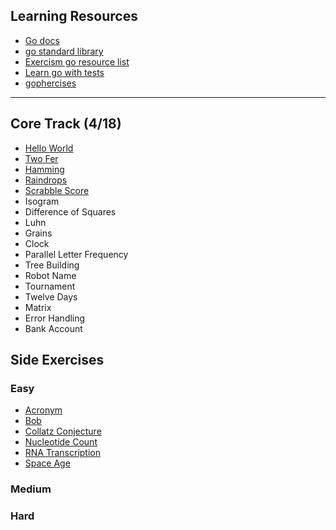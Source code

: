 ## Learning Resources

- [Go docs]()
- [go standard library](https://golang.org/pkg/#stdlib)
- [Exercism go resource list](https://exercism.io/tracks/go/learning)
- [Learn go with tests](https://quii.gitbook.io/learn-go-with-tests/)
- [gophercises](https://gophercises.com)

------

## Core Track (4/18)

- [Hello World](./hello-world)
- [Two Fer](./two-fer)
- [Hamming](./hamming)
- [Raindrops](./raindrops)
- [Scrabble Score](./scrabble-score)
- Isogram
- Difference of Squares
- Luhn
- Grains
- Clock
- Parallel Letter Frequency
- Tree Building
- Robot Name
- Tournament
- Twelve Days
- Matrix
- Error Handling
- Bank Account

## Side Exercises

### Easy
- [Acronym](./acronym)
- [Bob](./bob)
- [Collatz Conjecture](./collatz-conjecture)
- [Nucleotide Count](./nucleotide-count)
- [RNA Transcription](./rna-transcription)
- [Space Age](./space-age)

### Medium

### Hard